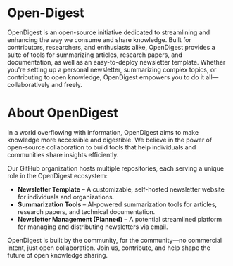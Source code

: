 # Open-Digest

OpenDigest is an open-source initiative dedicated to streamlining and enhancing the way we consume and share knowledge. Built for contributors, researchers, and enthusiasts alike, OpenDigest provides a suite of tools for summarizing articles, research papers, and documentation, as well as an easy-to-deploy newsletter template. Whether you're setting up a personal newsletter, summarizing complex topics, or contributing to open knowledge, OpenDigest empowers you to do it all—collaboratively and freely.  

# About OpenDigest
In a world overflowing with information, OpenDigest aims to make knowledge more accessible and digestible. We believe in the power of open-source collaboration to build tools that help individuals and communities share insights efficiently.  

Our GitHub organization hosts multiple repositories, each serving a unique role in the OpenDigest ecosystem:  
- **Newsletter Template** – A customizable, self-hosted newsletter website for individuals and organizations.  
- **Summarization Tools** – AI-powered summarization tools for articles, research papers, and technical documentation.  
- **Newsletter Management (Planned)** – A potential streamlined platform for managing and distributing newsletters via email.  

OpenDigest is built by the community, for the community—no commercial intent, just open collaboration. Join us, contribute, and help shape the future of open knowledge sharing. 
